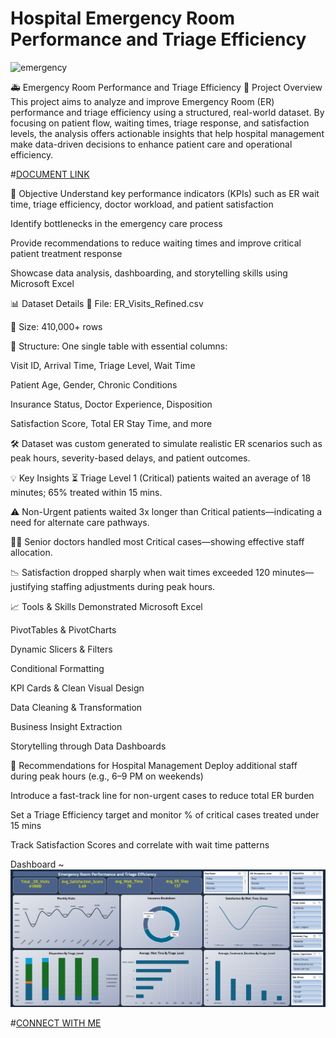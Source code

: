 # Hospital Emergency Room Performance and Triage Efficiency
![emergency](https://github.com/yaswanth3488/ERP-TE/blob/main/Hospital%20Emergency.jpg)

🚑 Emergency Room Performance and Triage Efficiency
📌 Project Overview
This project aims to analyze and improve Emergency Room (ER) performance and triage efficiency using a structured, real-world dataset. By focusing on patient flow, waiting times, triage response, and satisfaction levels, the analysis offers actionable insights that help hospital management make data-driven decisions to enhance patient care and operational efficiency.

#[DOCUMENT LINK](https://github.com/yaswanth3488/ERP-TE/blob/main/CHECK%20OUT%20PDF-Emergency-Room.pdf)

🎯 Objective
Understand key performance indicators (KPIs) such as ER wait time, triage efficiency, doctor workload, and patient satisfaction

Identify bottlenecks in the emergency care process

Provide recommendations to reduce waiting times and improve critical patient treatment response

Showcase data analysis, dashboarding, and storytelling skills using Microsoft Excel

📊 Dataset Details
📁 File: ER_Visits_Refined.csv

📌 Size: 410,000+ rows

🧩 Structure: One single table with essential columns:

Visit ID, Arrival Time, Triage Level, Wait Time

Patient Age, Gender, Chronic Conditions

Insurance Status, Doctor Experience, Disposition

Satisfaction Score, Total ER Stay Time, and more

🛠️ Dataset was custom generated to simulate realistic ER scenarios such as peak hours, severity-based delays, and patient outcomes.

💡 Key Insights
⏳ Triage Level 1 (Critical) patients waited an average of 18 minutes; 65% treated within 15 mins.

⚠️ Non-Urgent patients waited 3x longer than Critical patients—indicating a need for alternate care pathways.

👨‍⚕️ Senior doctors handled most Critical cases—showing effective staff allocation.

📉 Satisfaction dropped sharply when wait times exceeded 120 minutes—justifying staffing adjustments during peak hours.

📈 Tools & Skills Demonstrated
Microsoft Excel

PivotTables & PivotCharts

Dynamic Slicers & Filters

Conditional Formatting

KPI Cards & Clean Visual Design

Data Cleaning & Transformation

Business Insight Extraction

Storytelling through Data Dashboards

🧠 Recommendations for Hospital Management
Deploy additional staff during peak hours (e.g., 6–9 PM on weekends)

Introduce a fast-track line for non-urgent cases to reduce total ER burden

Set a Triage Efficiency target and monitor % of critical cases treated under 15 mins

Track Satisfaction Scores and correlate with wait time patterns




Dashboard ~
![image](https://github.com/yaswanth3488/ERP-TE/blob/main/Screenshot%202025-04-11%20131059.png)




#[CONNECT WITH ME](https://www.linkedin.com/in/yaswanth3488/)
